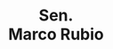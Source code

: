 ---
title: "Sen.</br> Marco Rubio"
short: "MR"
short2: mr
active: false
categories:
 - voterguidecandidate
---